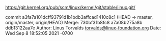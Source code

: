 https://git.kernel.org/pub/scm/linux/kernel/git/stable/linux.git/

commit a3fa7a101dcff93791d1b1bdb3affcad1410c8c1 (HEAD -> master, origin/master, origin/HEAD)
Merge: 730bf31b8fc8 a7a08b275a8b ddb13122aa7e
Author: Linus Torvalds <torvalds@linux-foundation.org>
Date:   Wed Sep 8 18:52:05 2021 -0700
